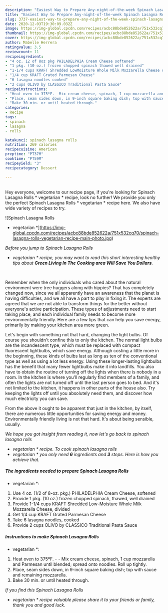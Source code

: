 ```yaml
---
description: "Easiest Way to Prepare Any-night-of-the-week Spinach Lasagna Rolls * vegetarian *"
title: "Easiest Way to Prepare Any-night-of-the-week Spinach Lasagna Rolls * vegetarian *"
slug: 3737-easiest-way-to-prepare-any-night-of-the-week-spinach-lasagna-rolls-vegetarian
date: 2020-12-03T19:30:09.032Z
image: https://img-global.cpcdn.com/recipes/acbc88bde852622a/751x532cq70/spinach-lasagna-rolls-vegetarian-recipe-main-photo.jpg
thumbnail: https://img-global.cpcdn.com/recipes/acbc88bde852622a/751x532cq70/spinach-lasagna-rolls-vegetarian-recipe-main-photo.jpg
cover: https://img-global.cpcdn.com/recipes/acbc88bde852622a/751x532cq70/spinach-lasagna-rolls-vegetarian-recipe-main-photo.jpg
author: Mabelle Herrera
ratingvalue: 3.5
reviewcount: 11
recipeingredient:
- "4 oz. 12 of 8oz pkg PHILADELPHIA Cream Cheese softened"
- "1 pkg. (10 oz.) frozen chopped spinach thawed well drained"
- "1-1/4 cups KRAFT Shredded LowMoisture Whole Milk Mozzarella Cheese divided"
- "1/4 cup KRAFT Grated Parmesan Cheese"
- "6 lasagna noodles cooked"
- "2 cups OLIVO by CLASSICO Traditional Pasta Sauce"
recipeinstructions:
- "Heat oven to 375ºF.  Mix cream cheese, spinach, 1 cup mozzarella and Parmesan until blended; spread onto noodles. Roll up tightly."
- "Place, seam sides down, in 9-inch square baking dish; top with sauce and remaining mozzarella."
- "Bake 30 min. or until heated through."
categories:
- Recipe
tags:
- spinach
- lasagna
- rolls

katakunci: spinach lasagna rolls 
nutrition: 269 calories
recipecuisine: American
preptime: "PT37M"
cooktime: "PT59M"
recipeyield: "3"
recipecategory: Dessert

---
```

<br>
Hey everyone, welcome to our recipe page, if you're looking for Spinach Lasagna Rolls
* vegetarian * recipe, look no further! We provide you only the perfect Spinach Lasagna Rolls
* vegetarian * recipe here. We also have wide variety of recipes to try.
<br>


![Spinach Lasagna Rolls
* vegetarian *](https://img-global.cpcdn.com/recipes/acbc88bde852622a/751x532cq70/spinach-lasagna-rolls-vegetarian-recipe-main-photo.jpg)

<i>Before you jump to Spinach Lasagna Rolls
* vegetarian * recipe, you may want to read this short interesting healthy tips about 
<strong>Green Living In The Cooking area Will Save You Dollars</strong>.</i>
</br>

Remember when the only individuals who cared about the natural environment were tree huggers along with hippies? That has completely changed now, since we all apparently have an awareness that the planet is having difficulties, and we all have a part to play in fixing it. The experts are agreed that we are not able to transform things for the better without everyone's active participation. These types of adjustments need to start taking place, and each individual family needs to become more environmentally friendly. Here are a few tips that can help you save energy, primarily by making your kitchen area more green.

Let's begin with something not that hard, changing the light bulbs. Of course you shouldn't confine this to only the kitchen. The normal light bulbs are the incandescent type, which must be replaced with compact fluorescent lightbulbs, which save energy. Although costing a little more in the beginning, these kinds of bulbs last as long as ten of the conventional type as well as using a lot less energy. Using these longer-lasting lightbulbs has the benefit that many fewer lightbulbs make it into landfills. You also have to obtain the routine of turning off the lights when there is nobody in a room. In the kitchen is where you'll regularly find members of a family, and often the lights are not turned off until the last person goes to bed. And it's not limited to the kitchen, it happens in other parts of the house also. Try keeping the lights off until you absolutely need them, and discover how much electricity you can save.

From the above it ought to be apparent that just in the kitchen, by itself, there are numerous little opportunities for saving energy and money. Environmentally friendly living is not that hard. It's about being sensible, usually.


<i>We hope you got insight from reading it, now let's go back to spinach lasagna rolls
* vegetarian * recipe. To cook spinach lasagna rolls
* vegetarian * you only need <strong>6</strong> ingredients and <strong>3</strong> steps. Here is how you achieve that.
</i>

##### The ingredients needed to prepare Spinach Lasagna Rolls
* vegetarian *:

1. Use 4 oz. (1/2 of 8-oz. pkg.) PHILADELPHIA Cream Cheese, softened
1. Provide 1 pkg. (10 oz.) frozen chopped spinach, thawed, well drained
1. Provide 1-1/4 cups KRAFT Shredded Low-Moisture Whole Milk Mozzarella Cheese, divided
1. Get 1/4 cup KRAFT Grated Parmesan Cheese
1. Take 6 lasagna noodles, cooked
1. Provide 2 cups OLIVO by CLASSICO Traditional Pasta Sauce


##### Instructions to make Spinach Lasagna Rolls
* vegetarian *:

1. Heat oven to 375ºF. -  - Mix cream cheese, spinach, 1 cup mozzarella and Parmesan until blended; spread onto noodles. Roll up tightly.
1. Place, seam sides down, in 9-inch square baking dish; top with sauce and remaining mozzarella.
1. Bake 30 min. or until heated through.


<i>If you find this Spinach Lasagna Rolls
* vegetarian * recipe valuable please share it to your friends or family, thank you and good luck.</i>
